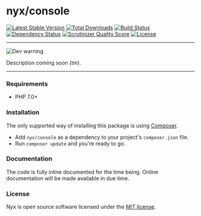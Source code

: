 # nyx/console
[![Latest Stable Version](https://poser.pugx.org/nyx/connect/v/stable.png)](https://packagist.org/packages/nyx/console)
[![Total Downloads](https://poser.pugx.org/nyx/connect/downloads.png)](https://packagist.org/packages/nyx/console)
[![Build Status](https://travis-ci.org/unyx/connect.png)](https://travis-ci.org/unyx/console)
[![Dependency Status](https://www.versioneye.com/user/projects/55e2a73cc6d8f20015000399/badge.png)](https://www.versioneye.com/user/projects/55e2a73cc6d8f20015000399)
[![Scrutinizer Quality Score](https://scrutinizer-ci.com/g/unyx/console/badges/quality-score.png?b=master)](https://scrutinizer-ci.com/g/unyx/console)
[![License](http://img.shields.io/:license-mit-blue.svg)](http://alcore.mit-license.org)

-----

![Dev warning](http://s7.postimg.org/6cruwesi3/Nyx.png)

Description coming soon (tm).

-----

### Requirements

- PHP 7.0+

### Installation

The only supported way of installing this package is using [Composer](http://getcomposer.org).

- Add `nyx/console` as a dependency to your project's `composer.json` file.
- Run `composer update` and you're ready to go.

### Documentation

The code is fully inline documented for the time being. Online documentation will be made available in due time.

### License

Nyx is open source software licensed under the [MIT license](http://alcore.mit-license.org).
